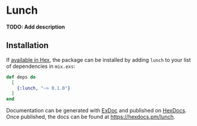 # Lunch

**TODO: Add description**

## Installation

If [available in Hex](https://hex.pm/docs/publish), the package can be installed
by adding `lunch` to your list of dependencies in `mix.exs`:

```elixir
def deps do
  [
    {:lunch, "~> 0.1.0"}
  ]
end
```

Documentation can be generated with [ExDoc](https://github.com/elixir-lang/ex_doc)
and published on [HexDocs](https://hexdocs.pm). Once published, the docs can
be found at <https://hexdocs.pm/lunch>.

